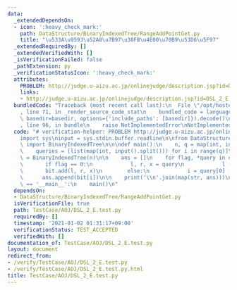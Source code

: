```yaml
---
data:
  _extendedDependsOn:
  - icon: ':heavy_check_mark:'
    path: DataStructure/BinaryIndexedTree/RangeAddPointGet.py
    title: "\u533A\u9593\u52A0\u7B97\u30FB\u4E00\u70B9\u53D6\u5F97"
  _extendedRequiredBy: []
  _extendedVerifiedWith: []
  _isVerificationFailed: false
  _pathExtension: py
  _verificationStatusIcon: ':heavy_check_mark:'
  attributes:
    PROBLEM: http://judge.u-aizu.ac.jp/onlinejudge/description.jsp?id=DSL_2_E
    links:
    - http://judge.u-aizu.ac.jp/onlinejudge/description.jsp?id=DSL_2_E
  bundledCode: "Traceback (most recent call last):\n  File \"/opt/hostedtoolcache/Python/3.9.2/x64/lib/python3.9/site-packages/onlinejudge_verify/documentation/build.py\"\
    , line 71, in _render_source_code_stat\n    bundled_code = language.bundle(stat.path,\
    \ basedir=basedir, options={'include_paths': [basedir]}).decode()\n  File \"/opt/hostedtoolcache/Python/3.9.2/x64/lib/python3.9/site-packages/onlinejudge_verify/languages/python.py\"\
    , line 96, in bundle\n    raise NotImplementedError\nNotImplementedError\n"
  code: "# verification-helper: PROBLEM http://judge.u-aizu.ac.jp/onlinejudge/description.jsp?id=DSL_2_E\n\
    import sys\ninput = sys.stdin.buffer.readline\n\nfrom DataStructure.BinaryIndexedTree.RangeAddPointGet\
    \ import BinaryIndexedTree\n\n\ndef main():\n    n, q = map(int, input().split())\n\
    \    queries = [list(map(int, input().split())) for i in range(q)]\n\n    bit\
    \ = BinaryIndexedTree(n)\n\n    ans = []\n    for flag, *query in queries:\n \
    \       if flag == 0:\n            l, r, x = query\n            l -= 1\n     \
    \       bit.add(l, r, x)\n        else:\n            i = query[0] - 1\n      \
    \      ans.append(bit[i])\n\n    print('\\n'.join(map(str, ans)))\n\n\nif __name__\
    \ == '__main__':\n    main()\n"
  dependsOn:
  - DataStructure/BinaryIndexedTree/RangeAddPointGet.py
  isVerificationFile: true
  path: TestCase/AOJ/DSL_2_E.test.py
  requiredBy: []
  timestamp: '2021-01-02 01:31:17+09:00'
  verificationStatus: TEST_ACCEPTED
  verifiedWith: []
documentation_of: TestCase/AOJ/DSL_2_E.test.py
layout: document
redirect_from:
- /verify/TestCase/AOJ/DSL_2_E.test.py
- /verify/TestCase/AOJ/DSL_2_E.test.py.html
title: TestCase/AOJ/DSL_2_E.test.py
---
```

